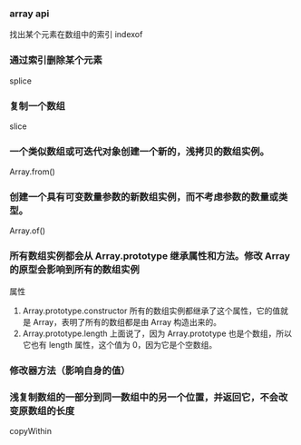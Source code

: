 ### array api

找出某个元素在数组中的索引
indexof

### 通过索引删除某个元素
splice

### 复制一个数组
slice

### 一个类似数组或可迭代对象创建一个新的，浅拷贝的数组实例。
Array.from()

### 创建一个具有可变数量参数的新数组实例，而不考虑参数的数量或类型。
Array.of()

### 所有数组实例都会从 Array.prototype 继承属性和方法。修改 Array 的原型会影响到所有的数组实例

属性 

1. Array.prototype.constructor
所有的数组实例都继承了这个属性，它的值就是 Array，表明了所有的数组都是由 Array 构造出来的。
2. Array.prototype.length
上面说了，因为 Array.prototype 也是个数组，所以它也有 length 属性，这个值为 0，因为它是个空数组。

### 修改器方法（影响自身的值）

### 浅复制数组的一部分到同一数组中的另一个位置，并返回它，不会改变原数组的长度

copyWithin

### 